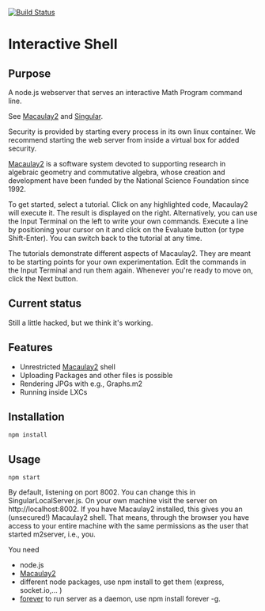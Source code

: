 [![Build Status](https://travis-ci.org/fhinkel/InteractiveShell.svg?branch=master)](https://travis-ci.org/fhinkel/InteractiveShell)

# Interactive Shell

## Purpose

A node.js webserver that serves an interactive Math Program command line.

See [Macaulay2](http://web.macaulay2.com)  and [Singular](http://habanero.math.cornell.edu:3691/).

Security is provided by starting every process in its own linux container. We recommend starting the web server from inside a virtual box for added security.

[Macaulay2](http://www.macaulay2.com) is a software system devoted to supporting research in algebraic geometry and commutative algebra, whose creation and development have been funded by the National Science Foundation since 1992.

To get started, select a tutorial. Click on any highlighted code, Macaulay2 will execute it. The result is displayed on the right. Alternatively, you can use the Input Terminal on the left to write your own commands. Execute a line by positioning your cursor on it and click on the Evaluate button (or type Shift-Enter). You can switch back to the tutorial at any time.

The tutorials demonstrate different aspects of Macaulay2. They are meant to be starting points for your own experimentation. Edit the commands in the Input Terminal and run them again. Whenever you're ready to move on, click the Next button.

## Current status

Still a little hacked, but we think it's working. 

## Features

* Unrestricted [Macaulay2](http://www.macaulay2.com) shell
* Uploading Packages and other files is possible
* Rendering JPGs with e.g., Graphs.m2
* Running inside LXCs

## Installation
    npm install
    
## Usage
    npm start

By default, listening on port 8002. You can change this in SingularLocalServer.js.
On your own machine visit the server on http://localhost:8002. If you have Macaulay2 installed, this gives you an (unsecured!) Macaulay2 shell.
That means, through the browser you have access to your entire machine with the same permissions as the user that started m2server, i.e., you.




You need 
* node.js
* [Macaulay2](http://www.macaulay2.com)
* different node packages, use npm install to get them (express, socket.io,... )
* [forever](https://github.com/nodejitsu/forever) to run server as a daemon, use npm install forever -g.




 
    
